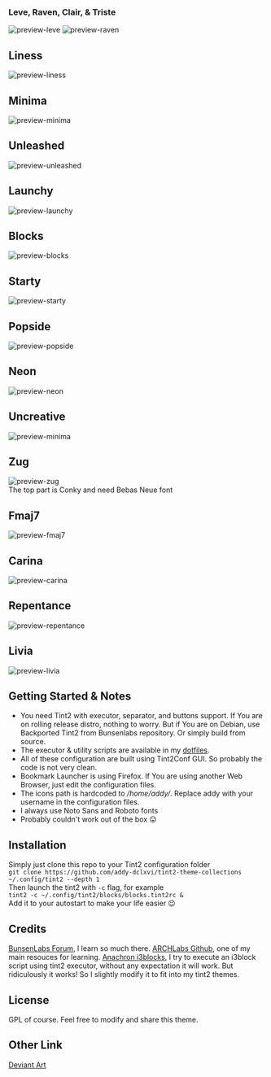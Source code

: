 

### Leve, Raven, Clair, & Triste

![preview-leve](https://raw.githubusercontent.com/addy-dclxvi/tint2-theme-collections/master/preview-leve.jpg) 
![preview-raven](https://raw.githubusercontent.com/addy-dclxvi/tint2-theme-collections/master/preview-raven.jpg) 

## Liness

![preview-liness](https://raw.githubusercontent.com/addy-dclxvi/tint2-theme-collections/master/preview-liness.jpg) 

## Minima

![preview-minima](https://raw.githubusercontent.com/addy-dclxvi/tint2-theme-collections/master/preview-minima.jpg) 

## Unleashed

![preview-unleashed](https://raw.githubusercontent.com/addy-dclxvi/tint2-theme-collections/master/preview-unleashed.jpg) 

## Launchy

![preview-launchy](https://raw.githubusercontent.com/addy-dclxvi/tint2-theme-collections/master/preview-launchy.jpg) 

## Blocks

![preview-blocks](https://raw.githubusercontent.com/addy-dclxvi/tint2-theme-collections/master/preview-blocks.jpg) 

## Starty

![preview-starty](https://raw.githubusercontent.com/addy-dclxvi/tint2-theme-collections/master/preview-starty.jpg) 

## Popside

![preview-popside](https://raw.githubusercontent.com/addy-dclxvi/tint2-theme-collections/master/preview-popside.jpg) 

## Neon

![preview-neon](https://raw.githubusercontent.com/addy-dclxvi/tint2-theme-collections/master/preview-neon.jpg) 

## Uncreative

![preview-minima](https://raw.githubusercontent.com/addy-dclxvi/tint2-theme-collections/master/preview-uncreative.jpg) 

## Zug

![preview-zug](https://raw.githubusercontent.com/addy-dclxvi/tint2-theme-collections/master/preview-zug.jpg) <br />
The top part is Conky and need Bebas Neue font <br />

## Fmaj7

![preview-fmaj7](https://raw.githubusercontent.com/addy-dclxvi/tint2-theme-collections/master/preview-fmaj7.jpg) 

## Carina

![preview-carina](https://raw.githubusercontent.com/addy-dclxvi/tint2-theme-collections/master/preview-carina.jpg) 

## Repentance

![preview-repentance](https://raw.githubusercontent.com/addy-dclxvi/tint2-theme-collections/master/preview-repentance.jpg) 

## Livia

![preview-livia](https://raw.githubusercontent.com/addy-dclxvi/tint2-theme-collections/master/preview-livia.jpg) 

## Getting Started & Notes

- You need Tint2 with executor, separator, and buttons support.
  If You are on rolling release distro, nothing to worry.
  But if You are on Debian, use Backported Tint2 from Bunsenlabs repository.
  Or simply build from source.
- The executor & utility scripts are available in my [dotfiles](https://git.io/addydots).
- All of these configuration are built using Tint2Conf GUI.
  So probably the code is not very clean.
- Bookmark Launcher is using Firefox. If You are using another Web Browser, just edit the configuration files.
- The icons path is hardcoded to */home/addy/*. Replace addy with your username in the configuration files.
- I always use Noto Sans and Roboto fonts
- Probably couldn't work out of the box :stuck_out_tongue:

## Installation

Simply just clone this repo to your Tint2 configuration folder <br />
`git clone https://github.com/addy-dclxvi/tint2-theme-collections ~/.config/tint2 --depth 1` <br />
Then launch the tint2 with `-c` flag, for example <br />
`tint2 -c ~/.config/tint2/blocks/blocks.tint2rc &` <br />
Add it to your autostart to make your life easier :wink:

## Credits

[BunsenLabs Forum](https://forums.bunsenlabs.org/viewtopic.php?id=254), I learn so much there.
[ARCHLabs Github](https://github.com/ARCHLabs/Archlabs-Tint2-Themes), one of my main resouces for learning.
[Anachron i3blocks](https://github.com/Anachron/i3blocks), I try to execute an i3block script using tint2 executor, without any expectation it will work.
But ridiculously it works! So I slightly modify it to fit into my tint2 themes.

## License

GPL of course. Feel free to modify and share this theme.

## Other Link

[Deviant Art](http://addy-dclxvi.deviantart.com/)
